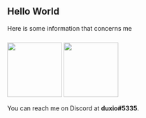 ## Hello World

Here is some information that concerns me

<div class="d-flex">
  <img src="https://github-readme-stats.vercel.app/api/top-langs/?username=duxio14&theme=github_dark&layout=compact" class="flex-fill mr-2" style="height: 125px" />
  <img src="https://github-readme-stats.vercel.app/api?username=duxio14&show_icons=true&theme=github_dark&line_height=15" class="flex-fill ml-2" style="margin-top: 10px; height: 125px" />
</div>

You can reach me on Discord at **duxio#5335**.
